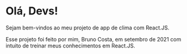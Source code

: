 # Olá, Devs!

Sejam bem-vindos ao meu projeto de app de clima com React.JS.

Esse projeto foi feito por mim, Bruno Costa, em setembro de 2021 com intuito de treinar meus conhecimentos em React.JS.
